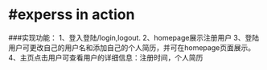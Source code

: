 #experss in action
=======
###实现功能：
1、登入登陆/login,logout.
2、homepage展示注册用户
3、登陆用户可更改自己的用户名和添加自己的个人简历，并可在homepage页面展示。
4、主页点击用户可查看用户的详细信息：注册时间，个人简历
